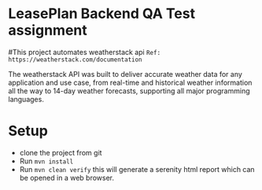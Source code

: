 # LeasePlan Backend QA Test assignment

#This project automates weatherstack api
`Ref: https://weatherstack.com/documentation`

The weatherstack API was built to deliver accurate weather data for any application and use case, 
from real-time and historical weather information all the way to 14-day weather forecasts, 
supporting all major programming languages.

# Setup
* clone the project from git
* Run `mvn install`
* Run `mvn clean verify`
this will generate a serenity html report which can be opened in a web browser.

